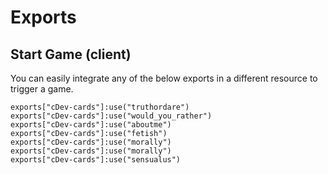 # Exports

## Start Game (client)

You can easily integrate any of the below exports in a different resource to trigger a game.

```etlua
exports["cDev-cards"]:use("truthordare")
exports["cDev-cards"]:use("would_you_rather")
exports["cDev-cards"]:use("aboutme")
exports["cDev-cards"]:use("fetish")
exports["cDev-cards"]:use("morally")
exports["cDev-cards"]:use("morally")
exports["cDev-cards"]:use("sensualus")
```

